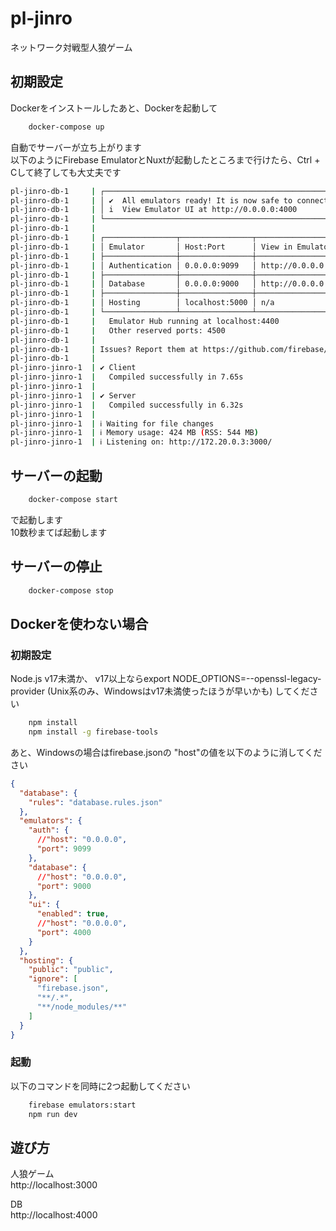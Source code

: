 # pl-jinro
ネットワーク対戦型人狼ゲーム  


## 初期設定  
Dockerをインストールしたあと、Dockerを起動して
```bash
    docker-compose up
```
自動でサーバーが立ち上がります  
以下のようにFirebase EmulatorとNuxtが起動したところまで行けたら、Ctrl + Cして終了しても大丈夫です  
```bash
pl-jinro-db-1     | ┌─────────────────────────────────────────────────────────────┐
pl-jinro-db-1     | │ ✔  All emulators ready! It is now safe to connect your app. │
pl-jinro-db-1     | │ i  View Emulator UI at http://0.0.0.0:4000                  │
pl-jinro-db-1     | └─────────────────────────────────────────────────────────────┘
pl-jinro-db-1     | 
pl-jinro-db-1     | ┌────────────────┬────────────────┬──────────────────────────────┐
pl-jinro-db-1     | │ Emulator       │ Host:Port      │ View in Emulator UI          │
pl-jinro-db-1     | ├────────────────┼────────────────┼──────────────────────────────┤
pl-jinro-db-1     | │ Authentication │ 0.0.0.0:9099   │ http://0.0.0.0:4000/auth     │
pl-jinro-db-1     | ├────────────────┼────────────────┼──────────────────────────────┤
pl-jinro-db-1     | │ Database       │ 0.0.0.0:9000   │ http://0.0.0.0:4000/database │
pl-jinro-db-1     | ├────────────────┼────────────────┼──────────────────────────────┤
pl-jinro-db-1     | │ Hosting        │ localhost:5000 │ n/a                          │
pl-jinro-db-1     | └────────────────┴────────────────┴──────────────────────────────┘
pl-jinro-db-1     |   Emulator Hub running at localhost:4400
pl-jinro-db-1     |   Other reserved ports: 4500
pl-jinro-db-1     | 
pl-jinro-db-1     | Issues? Report them at https://github.com/firebase/firebase-tools/issues and attach the *-debug.log files.
pl-jinro-db-1     |  
pl-jinro-jinro-1  | ✔ Client
pl-jinro-jinro-1  |   Compiled successfully in 7.65s
pl-jinro-jinro-1  | 
pl-jinro-jinro-1  | ✔ Server
pl-jinro-jinro-1  |   Compiled successfully in 6.32s
pl-jinro-jinro-1  | 
pl-jinro-jinro-1  | ℹ Waiting for file changes
pl-jinro-jinro-1  | ℹ Memory usage: 424 MB (RSS: 544 MB)
pl-jinro-jinro-1  | ℹ Listening on: http://172.20.0.3:3000/
```


## サーバーの起動
```bash
    docker-compose start
```
で起動します  
10数秒まてば起動します

## サーバーの停止
```bash
    docker-compose stop
```


## Dockerを使わない場合

### 初期設定
Node.js v17未満か、 v17以上ならexport NODE_OPTIONS=--openssl-legacy-provider (Unix系のみ、Windowsはv17未満使ったほうが早いかも) してください  
```bash
    npm install
    npm install -g firebase-tools
```  
あと、Windowsの場合はfirebase.jsonの "host"の値を以下のように消してください
```json
{
  "database": {
    "rules": "database.rules.json"
  },
  "emulators": {
    "auth": {
      //"host": "0.0.0.0",
      "port": 9099
    },
    "database": {
      //"host": "0.0.0.0",
      "port": 9000
    },
    "ui": {
      "enabled": true,
      //"host": "0.0.0.0",
      "port": 4000
    }
  },
  "hosting": {
    "public": "public",
    "ignore": [
      "firebase.json",
      "**/.*",
      "**/node_modules/**"
    ]
  }
}
```


### 起動
以下のコマンドを同時に2つ起動してください
```bash
    firebase emulators:start
    npm run dev
```

## 遊び方  
人狼ゲーム  
http://localhost:3000  
  
DB  
http://localhost:4000
